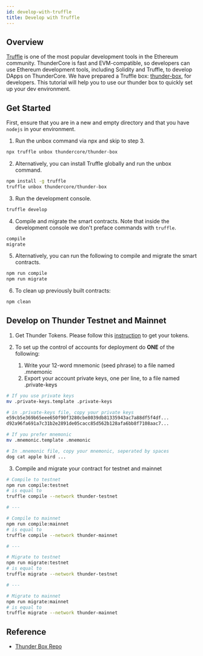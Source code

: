 ```yaml
---
id: develop-with-truffle
title: Develop with Truffle
---
```


## Overview

[Truffle](https://www.trufflesuite.com/) is one of the most popular development tools in the Ethereum community. ThunderCore is fast and EVM-compatible, so developers can use Ethereum development tools, including Solidity and Truffle, to develop DApps on ThunderCore. We have prepared a Truffle box: [thunder-box](https://www.trufflesuite.com/boxes/thunder-box), for developers. This tutorial will help you to use our thunder box to quickly set up your dev environment.

## Get Started

First, ensure that you are in a new and empty directory and that you have `nodejs` in your environment.

1. Run the unbox command via npx and skip to step 3.

```bash
npx truffle unbox thundercore/thunder-box
```

2. Alternatively, you can install Truffle globally and run the unbox command.

```bash
npm install -g truffle
truffle unbox thundercore/thunder-box
```

3. Run the development console.

```bash
truffle develop
```

4. Compile and migrate the smart contracts. Note that inside the development console we don't preface commands with `truffle`.

```bash
compile
migrate
```

5. Alternatively, you can run the following to compile and migrate the smart contracts.

```bash
npm run compile
npm run migrate
```

6. To clean up previously built contracts:

```bash
npm clean
```

## Develop on Thunder Testnet and Mainnet

1. Get Thunder Tokens. Please follow this [instruction](get-tokens.md) to get your tokens.
  
2. To set up the control of accounts for deployment do **ONE** of the following:

   1. Write your 12-word mnemonic (seed phrase) to a file named .mnemonic
   2. Export your account private keys, one per line, to a file named .private-keys


```bash
# If you use private keys
mv .private-keys.template .private-keys

# in .private-keys file, copy your private keys
e59cb5e369b65eee650f90f3280cbe8039db81335943ac7a88df5f4df...
d92a96fa691a7c31b2e2891de05cacc85d562b128afa6bb8f7108aac7...

# If you prefer mnemonic
mv .mnemonic.template .mnemonic

# In .mnemonic file, copy your mnemonic, seperated by spaces
dog cat apple bird ...
```
    

3. Compile and migrate your contract for testnet and mainnet

```bash
# Compile to testnet
npm run compile:testnet
# is equal to 
truffle compile --network thunder-testnet

# ---

# Compile to mainnet
npm run compile:mainnet
# is equal to 
truffle compile --network thunder-mainnet

# ---

# Migrate to testnet
npm run migrate:testnet
# is equal to 
truffle migrate --network thunder-testnet

# ---

# Migrate to mainnet
npm run migrate:mainnet
# is equal to 
truffle migrate --network thunder-mainnet
```

## Reference
- [Thunder Box Repo](https://github.com/thundercore/thunder-box)
